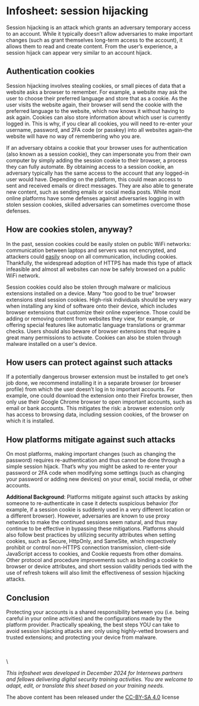 # Infosheet: session hijacking

Session hijacking is an attack which grants an adversary temporary access to an account. While it typically doesn’t allow adversaries to make important changes (such as grant themselves long-term access to the account), it allows them to read and create content. From the user’s experience, a session hijack can appear very similar to an account hijack.

## Authentication cookies

Session hijacking involves stealing cookies, or small pieces of data that a website asks a browser to remember. For example, a website may ask the user to choose their preferred language and store that as a cookie. As the user visits the website again, their browser will send the cookie with the preferred language to the website, which now knows it without having to ask again. Cookies can also store information about which user is currently logged in. This is why, if you clear all cookies, you will need to re-enter your username, password, and 2FA code (or passkey) into all websites again–the website will have no way of remembering who you are.

If an adversary obtains a cookie that your browser uses for authentication (also known as a session cookie), they can impersonate you from their own computer by simply adding the session cookie to their browser, a process they can fully automate. By obtaining access to a session cookie, an adversary typically has the same access to the account that any logged-in user would have. Depending on the platform, this could mean access to sent and received emails or direct messages. They are also able to generate new content, such as sending emails or social media posts. While most online platforms have some defenses against adversaries logging in with stolen session cookies, skilled adversaries can sometimes overcome those defenses.

## How are cookies stolen, anyway?

In the past, session cookies could be easily stolen on public WiFi networks: communication between laptops and servers was not encrypted, and attackers could [easily](https://en.wikipedia.org/wiki/Firesheep) snoop on all communication, including cookies. Thankfully, the widespread adoption of HTTPS has made this type of attack infeasible and almost all websites can now be safely browsed on a public WiFi network.

Session cookies could also be stolen through malware or malicious extensions installed on a device. Many “too good to be true” browser extensions steal session cookies. High-risk individuals should be very wary when installing any kind of software onto their device, which includes browser extensions that customize their online experience. Those could be adding or removing content from websites they view, for example, or offering special features like automatic language translations or grammar checks. Users should also beware of browser extensions that require a great many permissions to activate. Cookies can also be stolen through malware installed on a user's device.

## How users can protect against such attacks

If a potentially dangerous browser extension must be installed to get one’s job done, we recommend installing it in a separate browser (or browser profile) from which the user doesn’t log in to important accounts. For example, one could download the extension onto their Firefox browser, then only use their Google Chrome browser to open important accounts, such as email or bank accounts. This mitigates the risk: a browser extension only has access to browsing data, including session cookies, of the browser on which it is installed.

## How platforms mitigate against such attacks

On most platforms, making important changes (such as changing the password) requires re-authentication and thus cannot be done through a simple session hijack. That’s why you might be asked to re-enter your password or 2FA code when modifying some settings (such as changing your password or adding new devices) on your email, social media, or other accounts.

**Additional Background**: Platforms mitigate against such attacks by asking someone to re-authenticate in case it detects suspicious behavior (for example, if a session cookie is suddenly used in a very different location or a different browser). However, adversaries are known to use proxy networks to make the continued sessions seem natural, and thus may continue to be effective in bypassing these mitigations. Platforms should also follow best practices by utilizing security attributes when setting cookies, such as Secure, HttpOnly, and SameSite, which respectively prohibit or control non-HTTPS connection transmission, client-side JavaScript access to cookies, and Cookie requests from other domains. Other protocol and procedure improvements such as binding a cookie to browser or device attributes, and short session validity periods tied with the use of refresh tokens will also limit the effectiveness of session hijacking attacks.

## Conclusion

Protecting your accounts is a shared responsibility between you (i.e. being careful in your online activities) and the configurations made by the platform provider. Practically speaking, the best steps YOU can take to avoid session hijacking attacks are: only using highly-vetted browsers and trusted extensions; and protecting your device from malware.

\
\
\

*This infosheet was developed in December 2024 for Internews partners and fellows delivering digital security training activities. You are welcome to adapt, edit, or translate this sheet based on your training needs.*

The above content has been released under the [CC-BY-SA 4.0](https://creativecommons.org/licenses/by-sa/4.0/) license

